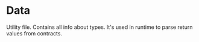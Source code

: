 # Data

Utility file. Contains all info about types. It's used in runtime to parse return values from contracts.
